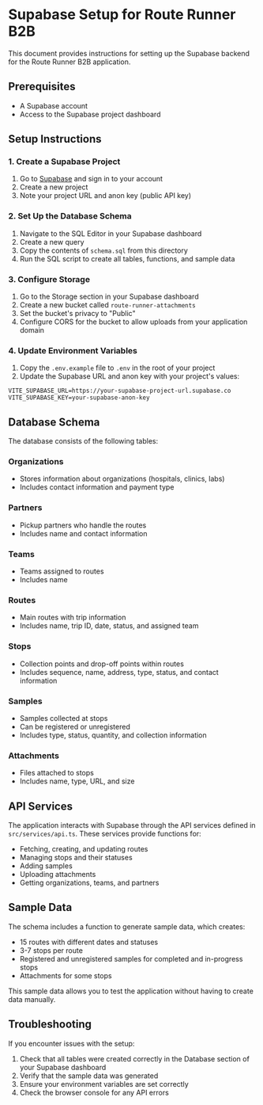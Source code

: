 # Supabase Setup for Route Runner B2B

This document provides instructions for setting up the Supabase backend for the Route Runner B2B application.

## Prerequisites

- A Supabase account
- Access to the Supabase project dashboard

## Setup Instructions

### 1. Create a Supabase Project

1. Go to [Supabase](https://supabase.com/) and sign in to your account
2. Create a new project
3. Note your project URL and anon key (public API key)

### 2. Set Up the Database Schema

1. Navigate to the SQL Editor in your Supabase dashboard
2. Create a new query
3. Copy the contents of `schema.sql` from this directory
4. Run the SQL script to create all tables, functions, and sample data

### 3. Configure Storage

1. Go to the Storage section in your Supabase dashboard
2. Create a new bucket called `route-runner-attachments`
3. Set the bucket's privacy to "Public"
4. Configure CORS for the bucket to allow uploads from your application domain

### 4. Update Environment Variables

1. Copy the `.env.example` file to `.env` in the root of your project
2. Update the Supabase URL and anon key with your project's values:

```
VITE_SUPABASE_URL=https://your-supabase-project-url.supabase.co
VITE_SUPABASE_KEY=your-supabase-anon-key
```

## Database Schema

The database consists of the following tables:

### Organizations
- Stores information about organizations (hospitals, clinics, labs)
- Includes contact information and payment type

### Partners
- Pickup partners who handle the routes
- Includes name and contact information

### Teams
- Teams assigned to routes
- Includes name

### Routes
- Main routes with trip information
- Includes name, trip ID, date, status, and assigned team

### Stops
- Collection points and drop-off points within routes
- Includes sequence, name, address, type, status, and contact information

### Samples
- Samples collected at stops
- Can be registered or unregistered
- Includes type, status, quantity, and collection information

### Attachments
- Files attached to stops
- Includes name, type, URL, and size

## API Services

The application interacts with Supabase through the API services defined in `src/services/api.ts`. These services provide functions for:

- Fetching, creating, and updating routes
- Managing stops and their statuses
- Adding samples
- Uploading attachments
- Getting organizations, teams, and partners

## Sample Data

The schema includes a function to generate sample data, which creates:

- 15 routes with different dates and statuses
- 3-7 stops per route
- Registered and unregistered samples for completed and in-progress stops
- Attachments for some stops

This sample data allows you to test the application without having to create data manually.

## Troubleshooting

If you encounter issues with the setup:

1. Check that all tables were created correctly in the Database section of your Supabase dashboard
2. Verify that the sample data was generated
3. Ensure your environment variables are set correctly
4. Check the browser console for any API errors
